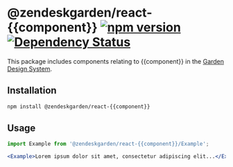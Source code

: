 # @zendeskgarden/react-{{component}} [![npm version](https://img.shields.io/npm/v/@zendeskgarden/react-{{component}}.svg?style=flat-square)](https://www.npmjs.com/package/@zendeskgarden/react-{{component}}) [![Dependency Status](https://img.shields.io/david/zendeskgarden/react-components.svg?path=packages/{{component}}&style=flat-square)](https://david-dm.org/zendeskgarden/react-components?path=packages/{{component}}) <!-- markdownlint-disable -->

<!-- markdownlint-enable -->

This package includes components relating to {{component}} in the
[Garden Design System](http://zendeskgarden.github.io/).

## Installation

```sh
npm install @zendeskgarden/react-{{component}}
```

## Usage

```jsx static
import Example from '@zendeskgarden/react-{{component}}/Example';

<Example>Lorem ipsum dolor sit amet, consectetur adipiscing elit...</Example>;
```

<!--
  TODO:

  * [ ] Add {{component}} to root README table.
  * [ ] Add {{component}} to demo `index.html`.
  * [ ] Delete this comment block.
-->
